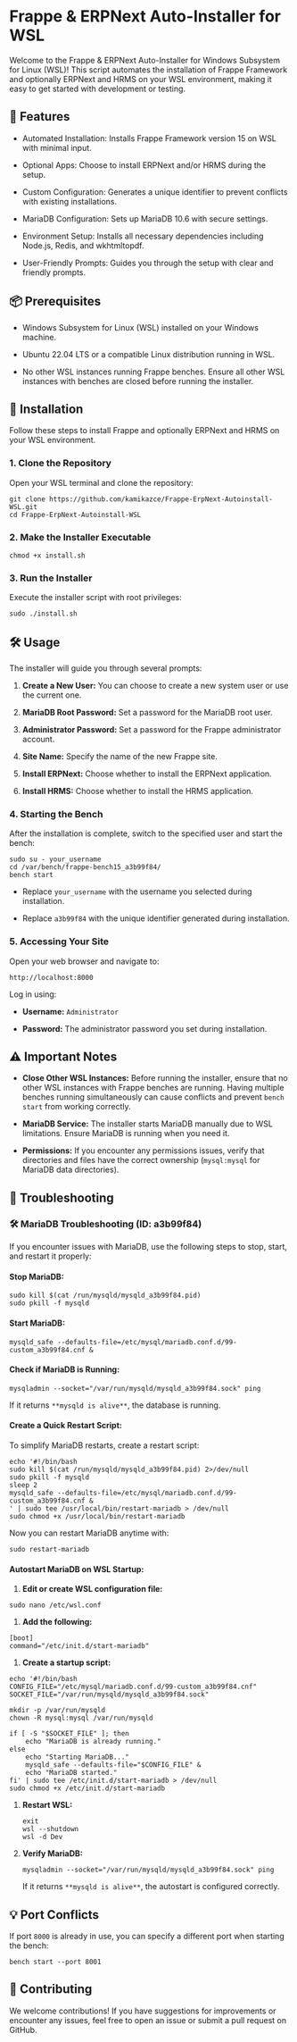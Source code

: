 Frappe & ERPNext Auto-Installer for WSL
=======================================

Welcome to the Frappe & ERPNext Auto-Installer for Windows Subsystem for Linux (WSL)! This script automates the installation of Frappe Framework and optionally ERPNext and HRMS on your WSL environment, making it easy to get started with development or testing.

🌟 Features
-----------

-   Automated Installation: Installs Frappe Framework version 15 on WSL with minimal input.

-   Optional Apps: Choose to install ERPNext and/or HRMS during the setup.

-   Custom Configuration: Generates a unique identifier to prevent conflicts with existing installations.

-   MariaDB Configuration: Sets up MariaDB 10.6 with secure settings.

-   Environment Setup: Installs all necessary dependencies including Node.js, Redis, and wkhtmltopdf.

-   User-Friendly Prompts: Guides you through the setup with clear and friendly prompts.

📦 Prerequisites
----------------

-   Windows Subsystem for Linux (WSL) installed on your Windows machine.

-   Ubuntu 22.04 LTS or a compatible Linux distribution running in WSL.

-   No other WSL instances running Frappe benches. Ensure all other WSL instances with benches are closed before running the installer.

🚀 Installation
---------------

Follow these steps to install Frappe and optionally ERPNext and HRMS on your WSL environment.

### 1\. Clone the Repository

Open your WSL terminal and clone the repository:

```
git clone https://github.com/kamikazce/Frappe-ErpNext-Autoinstall-WSL.git
cd Frappe-ErpNext-Autoinstall-WSL
```

### 2\. Make the Installer Executable

```
chmod +x install.sh
```

### 3\. Run the Installer

Execute the installer script with root privileges:

```
sudo ./install.sh
```

🛠 Usage
--------

The installer will guide you through several prompts:

1.  **Create a New User:** You can choose to create a new system user or use the current one.

2.  **MariaDB Root Password:** Set a password for the MariaDB root user.

3.  **Administrator Password:** Set a password for the Frappe administrator account.

4.  **Site Name:** Specify the name of the new Frappe site.

5.  **Install ERPNext:** Choose whether to install the ERPNext application.

6.  **Install HRMS:** Choose whether to install the HRMS application.

### 4\. Starting the Bench

After the installation is complete, switch to the specified user and start the bench:

```
sudo su - your_username
cd /var/bench/frappe-bench15_a3b99f84/
bench start
```

-   Replace `your_username` with the username you selected during installation.

-   Replace `a3b99f84` with the unique identifier generated during installation.

### 5\. Accessing Your Site

Open your web browser and navigate to:

```
http://localhost:8000
```

Log in using:

-   **Username:** `Administrator`

-   **Password:** The administrator password you set during installation.

⚠ Important Notes
-----------------

-   **Close Other WSL Instances:** Before running the installer, ensure that no other WSL instances with Frappe benches are running. Having multiple benches running simultaneously can cause conflicts and prevent `bench start` from working correctly.

-   **MariaDB Service:** The installer starts MariaDB manually due to WSL limitations. Ensure MariaDB is running when you need it.

-   **Permissions:** If you encounter any permissions issues, verify that directories and files have the correct ownership (`mysql:mysql` for MariaDB data directories).

🐞 Troubleshooting
------------------

### 🛠 MariaDB Troubleshooting (ID: a3b99f84)

If you encounter issues with MariaDB, use the following steps to stop, start, and restart it properly:

#### **Stop MariaDB:**

```
sudo kill $(cat /run/mysqld/mysqld_a3b99f84.pid)
sudo pkill -f mysqld
```

#### **Start MariaDB:**

```
mysqld_safe --defaults-file=/etc/mysql/mariadb.conf.d/99-custom_a3b99f84.cnf &
```

#### **Check if MariaDB is Running:**

```
mysqladmin --socket="/var/run/mysqld/mysqld_a3b99f84.sock" ping
```

If it returns `**mysqld is alive**`, the database is running.

#### **Create a Quick Restart Script:**

To simplify MariaDB restarts, create a restart script:

```
echo '#!/bin/bash
sudo kill $(cat /run/mysqld/mysqld_a3b99f84.pid) 2>/dev/null
sudo pkill -f mysqld
sleep 2
mysqld_safe --defaults-file=/etc/mysql/mariadb.conf.d/99-custom_a3b99f84.cnf &
' | sudo tee /usr/local/bin/restart-mariadb > /dev/null
sudo chmod +x /usr/local/bin/restart-mariadb
```

Now you can restart MariaDB anytime with:

```
sudo restart-mariadb
```

#### **Autostart MariaDB on WSL Startup:**

1.  **Edit or create WSL configuration file:**

```
sudo nano /etc/wsl.conf
```

1.  **Add the following:**

```
[boot]
command="/etc/init.d/start-mariadb"
```

1.  **Create a startup script:**

```
echo '#!/bin/bash
CONFIG_FILE="/etc/mysql/mariadb.conf.d/99-custom_a3b99f84.cnf"
SOCKET_FILE="/var/run/mysqld/mysqld_a3b99f84.sock"

mkdir -p /var/run/mysqld
chown -R mysql:mysql /var/run/mysqld

if [ -S "$SOCKET_FILE" ]; then
    echo "MariaDB is already running."
else
    echo "Starting MariaDB..."
    mysqld_safe --defaults-file="$CONFIG_FILE" &
    echo "MariaDB started."
fi' | sudo tee /etc/init.d/start-mariadb > /dev/null
sudo chmod +x /etc/init.d/start-mariadb
```

1.  **Restart WSL:**

    ```
    exit
    wsl --shutdown
    wsl -d Dev
    ```

2.  **Verify MariaDB:**

    ```
    mysqladmin --socket="/var/run/mysqld/mysqld_a3b99f84.sock" ping
    ```

    If it returns `**mysqld is alive**`, the autostart is configured correctly.

💡 Port Conflicts
-----------------

If port `8000` is already in use, you can specify a different port when starting the bench:

```
bench start --port 8001
```

🤝 Contributing
---------------

We welcome contributions! If you have suggestions for improvements or encounter any issues, feel free to open an issue or submit a pull request on GitHub.

